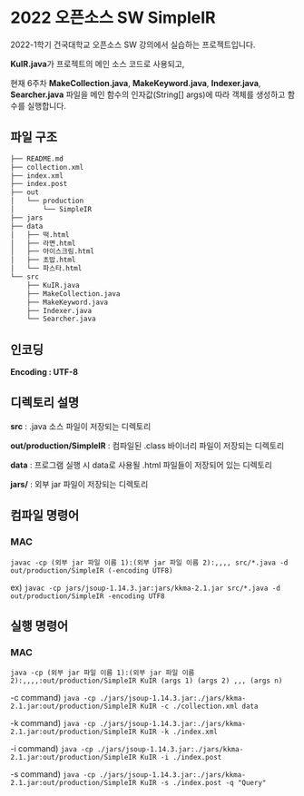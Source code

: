 # 2022 오픈소스 SW SimpleIR

2022-1학기 건국대학교 오픈소스 SW 강의에서 실습하는 프로젝트입니다.

**KuIR.java**가 프로젝트의 메인 소스 코드로 사용되고,

현재 6주차 **MakeCollection.java**, **MakeKeyword.java**, **Indexer.java**, **Searcher.java** 파일을 메인 함수의 인자값(String[] args)에 따라 객체를 생성하고 함수를 실행합니다.

## 파일 구조

```bash
├── README.md
├── collection.xml
├── index.xml
├── index.post
├── out
│   └── production
│       └── SimpleIR
├── jars
├── data
│   ├── 떡.html
│   ├── 라면.html
│   ├── 아이스크림.html
│   ├── 초밥.html
│   └── 파스타.html
└── src
    ├── KuIR.java
    ├── MakeCollection.java
    ├── MakeKeyword.java
    ├── Indexer.java
    └── Searcher.java
```

## 인코딩

**Encoding : UTF-8**

## 디렉토리 설명

**src** : .java 소스 파일이 저장되는 디렉토리

**out/production/SimpleIR** : 컴파일된 .class 바이너리 파일이 저장되는 디렉토리

**data** : 프로그램 실행 시 data로 사용될 .html 파일들이 저장되어 있는 디렉토리

**jars/** : 외부 jar 파일이 저장되는 디렉토리

## 컴파일 명령어

### MAC

`javac -cp (외부 jar 파일 이름 1):(외부 jar 파일 이름 2):,,,, src/*.java -d out/production/SimpleIR (-encoding UTF8)`

ex) `javac -cp jars/jsoup-1.14.3.jar:jars/kkma-2.1.jar src/*.java -d out/production/SimpleIR -encoding UTF8`

## 실행 명령어

### MAC

`java -cp (외부 jar 파일 이름 1):(외부 jar 파일 이름 2):,,,,:out/production/SimpleIR KuIR (args 1) (args 2) ,,, (args n)`

-c command) `java -cp ./jars/jsoup-1.14.3.jar:./jars/kkma-2.1.jar:out/production/SimpleIR KuIR -c ./collection.xml data`

-k command) `java -cp ./jars/jsoup-1.14.3.jar:./jars/kkma-2.1.jar:out/production/SimpleIR KuIR -k ./index.xml`

-i command) `java -cp ./jars/jsoup-1.14.3.jar:./jars/kkma-2.1.jar:out/production/SimpleIR KuIR -i ./index.post`

-s command) `java -cp ./jars/jsoup-1.14.3.jar:./jars/kkma-2.1.jar:out/production/SimpleIR KuIR -s ./index.post -q "Query"`